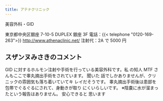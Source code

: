 ```yaml
---
title: アテナクリニック
---
```


美容外科・GID

東京都中央区銀座 7-10-5 DUPLEX 銀座 3F
電話：{{< telephone "0120-169-263">}}
<http://www.athenaclinic.net/>
注射代：2A で 5000 円
## スザンヌみさきのコメント
GID に対するホルモン注射や手術を行っている美容外科です。私 の知人 MTF さんもここで睾丸摘出手術をされています。 聞いた 話でしかありませんが、クリニックの雰囲気も落ち着いていてキ レイだそうです。
睾丸摘出手術後は患部を包帯でぐるぐるにされて、身動きが取り にくいらしいです。
※陰嚢に水が溜まったという報告はありません。 安心できると 思います
